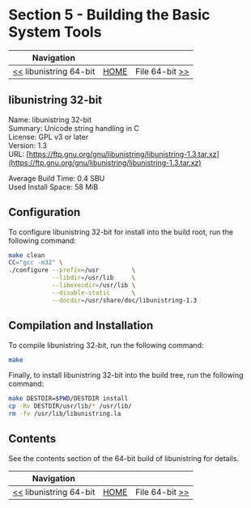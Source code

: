 # Section 5 - Building the Basic System Tools

| Navigation |||
| --- | --- | ---: |
| [<<](./libunistring64bit.md) libunistring 64-bit | [HOME](../README.md) | File 64-bit [>>](./File64bit.md) |

## libunistring 32-bit

Name: libunistring 32-bit<br />
Summary: Unicode string handling in C<br />
License: GPL v3 or later<br />
Version: 1.3<br />
URL: [https://ftp.gnu.org/gnu/libunistring/libunistring-1.3.tar.xz](https://ftp.gnu.org/gnu/libunistring/libunistring-1.3.tar.xz)<br />

Average Build Time: 0.4 SBU<br />
Used Install Space: 58 MiB<br />

## Configuration

To configure libunistring 32-bit for install into the build root, run the following command:

```bash
make clean
CC="gcc -m32" \
./configure --prefix=/usr         \
            --libdir=/usr/lib     \
            --libexecdir=/usr/lib \
            --disable-static      \
            --docdir=/usr/share/doc/libunistring-1.3
```

## Compilation and Installation

To compile libunistring 32-bit, run the following command:

```bash
make
```

Finally, to install libunistring 32-bit into the build tree, run the following command:

```bash
make DESTDIR=$PWD/DESTDIR install
cp -Rv DESTDIR/usr/lib/* /usr/lib/
rm -fv /usr/lib/libunistring.la
```

## Contents

See the contents section of the 64-bit build of libunistring for details.

| Navigation |||
| --- | --- | ---: |
| [<<](./libunistring64bit.md) libunistring 64-bit | [HOME](../README.md) | File 64-bit [>>](./File64bit.md) |
